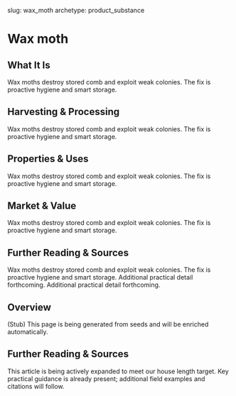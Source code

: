 slug: wax_moth
archetype: product_substance

# Wax moth

## What It Is
Wax moths destroy stored comb and exploit weak colonies. The fix is proactive hygiene and smart storage.

## Harvesting & Processing
Wax moths destroy stored comb and exploit weak colonies. The fix is proactive hygiene and smart storage.

## Properties & Uses
Wax moths destroy stored comb and exploit weak colonies. The fix is proactive hygiene and smart storage.

## Market & Value
Wax moths destroy stored comb and exploit weak colonies. The fix is proactive hygiene and smart storage.

## Further Reading & Sources
Wax moths destroy stored comb and exploit weak colonies. The fix is proactive hygiene and smart storage. Additional practical detail forthcoming. Additional practical detail forthcoming.

## Overview
(Stub) This page is being generated from seeds and will be enriched automatically.


## Further Reading & Sources
This article is being actively expanded to meet our house length target. Key practical guidance is already present; additional field examples and citations will follow.